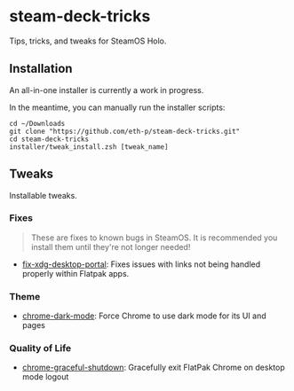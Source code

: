 # steam-deck-tricks
Tips, tricks, and tweaks for SteamOS Holo.

## Installation
An all-in-one installer is currently a work in progress.

In the meantime, you can manually run the installer scripts:

```shell
cd ~/Downloads
git clone "https://github.com/eth-p/steam-deck-tricks.git"
cd steam-deck-tricks
installer/tweak_install.zsh [tweak_name]
```

## Tweaks
Installable tweaks.

### Fixes
> These are fixes to known bugs in SteamOS.
> It is recommended you install them until they're not longer needed! 

* [fix-xdg-desktop-portal](tweaks/fix-xdg-desktop-portal/): Fixes issues with links not being handled properly within Flatpak apps.

### Theme

* [chrome-dark-mode](tweaks/chrome-dark-mode/): Force Chrome to use dark mode for its UI and pages

### Quality of Life

* [chrome-graceful-shutdown](tweaks/chrome-graceful-shutdown/): Gracefully exit FlatPak Chrome on desktop mode logout
